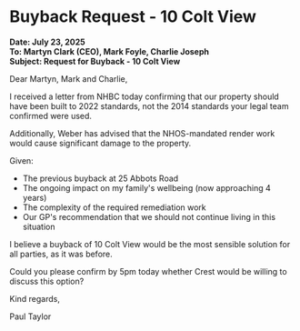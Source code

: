 # Buyback Request - 10 Colt View

**Date: July 23, 2025**  
**To: Martyn Clark (CEO), Mark Foyle, Charlie Joseph**  
**Subject: Request for Buyback - 10 Colt View**

Dear Martyn, Mark and Charlie,

I received a letter from NHBC today confirming that our property should have been built to 2022 standards, not the 2014 standards your legal team confirmed were used.

Additionally, Weber has advised that the NHOS-mandated render work would cause significant damage to the property.

Given:
- The previous buyback at 25 Abbots Road
- The ongoing impact on my family's wellbeing (now approaching 4 years)
- The complexity of the required remediation work
- Our GP's recommendation that we should not continue living in this situation

I believe a buyback of 10 Colt View would be the most sensible solution for all parties, as it was before.

Could you please confirm by 5pm today whether Crest would be willing to discuss this option?

Kind regards,

Paul Taylor